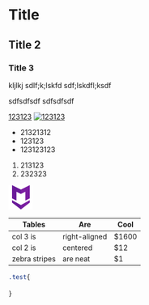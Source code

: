 # Title
## Title 2
### Title 3
kljlkj sdlf;k;lskfd
sdf;lskdfl;ksdf 

sdfsdfsdf
sdfsdfsdf

[123123](#link)
[![123123]()](#link)

- 21321312
- 123123
- 123123123

1. 213123
2. 232323

<div></div>

![](https://github.com/adam-p/markdown-here/raw/master/src/common/images/icon48.png)

| Tables        | Are           | Cool  |
| ------------- |---------------| ----- |
| col 3 is      | right-aligned | $1600 |
| col 2 is      | centered      |   $12 |
| zebra stripes | are neat      |    $1 |

```css
.test{

}
```